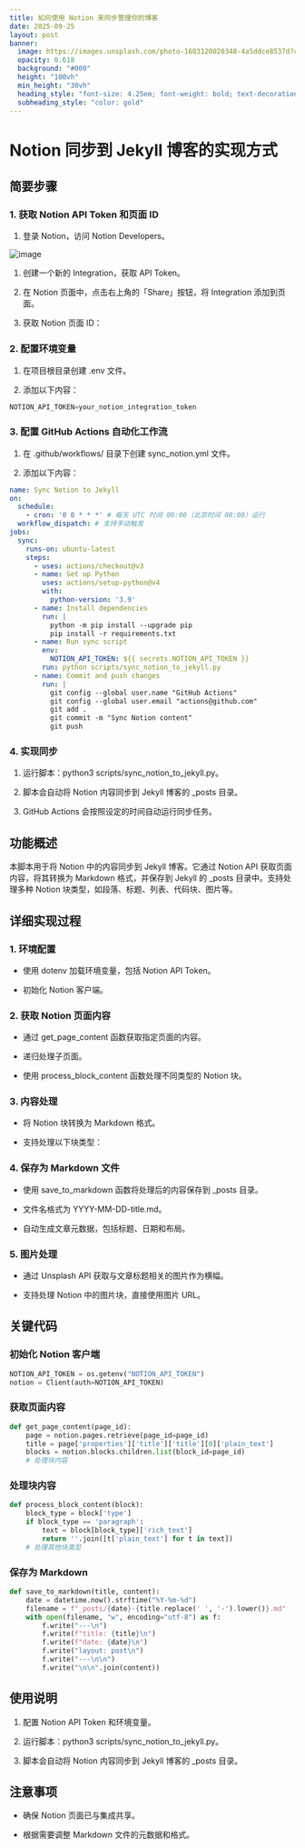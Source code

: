 ```yaml
---
title: 如何使用 Notion 来同步管理你的博客
date: 2025-09-25
layout: post
banner:
  image: https://images.unsplash.com/photo-1603120020348-4a5ddce8537d?crop=entropy&cs=tinysrgb&fit=max&fm=jpg&ixid=M3w2OTIwMzJ8MHwxfHJhbmRvbXx8fHx8fHx8fDE3NTg3ODE5MTJ8&ixlib=rb-4.1.0&q=80&w=1080
  opacity: 0.618
  background: "#000"
  height: "100vh"
  min_height: "38vh"
  heading_style: "font-size: 4.25em; font-weight: bold; text-decoration: underline"
  subheading_style: "color: gold"
---
```


# Notion 同步到 Jekyll 博客的实现方式

## 简要步骤

### 1. 获取 Notion API Token 和页面 ID

1. 登录 Notion，访问 Notion Developers。

![image](https://prod-files-secure.s3.us-west-2.amazonaws.com/a7a0cc5a-89b9-4cda-8686-1fba0ca52f40/d19c1afe-dea5-4312-9333-786b0ba83054/image.png?X-Amz-Algorithm=AWS4-HMAC-SHA256&X-Amz-Content-Sha256=UNSIGNED-PAYLOAD&X-Amz-Credential=ASIAZI2LB466QSITZCZW%2F20250925%2Fus-west-2%2Fs3%2Faws4_request&X-Amz-Date=20250925T063151Z&X-Amz-Expires=3600&X-Amz-Security-Token=IQoJb3JpZ2luX2VjEOT%2F%2F%2F%2F%2F%2F%2F%2F%2F%2FwEaCXVzLXdlc3QtMiJHMEUCIFgbobLJ2K%2F1LyI8AqizA0kA1IV1lKeYqmJMYzczXkBCAiEAgmvKSRLdnpYR03wb1hs%2BND8Wm0mZkcSbKbas%2Fjmp65gq%2FwMIbRAAGgw2Mzc0MjMxODM4MDUiDBX648tmBO4j6uiVSircAxPO6KyetCf5jFGB7oSZS3S1P8vpVUJ1eUanIersc%2FnBshXtaXOSwEF%2Fj7cntdtXCjrnYGnNem9k0vhqWoc8UoyL8hrRgL%2F6cpCTVem1Wbk9K3ouoewtrLgcM6oQIoYAWsDd5%2FqvTHcfIxFcZmhMIuu6qnZGWM4bWK3hs66h6lVz1wAd1FR18CZbV3D7phH%2FhLKpllEpLrvHzGJ71PQXVWNqByv401%2F0aOdX2g%2Bq2d3LvtJzcBPeNr51HvtnHXaWRS6a%2BHFjdnfPMcwF%2F9yYgOu8xuId3Hn3KVwd0CZIA2aPSvOrMEE3UVC9ruvBTWRzCZPUqwhZW8uxT9dY6KTEYTrHYA%2Bp3RH3kjYypRdEhi0nMeCcY3kqcVhBGSIBNqfB9zM%2Fnymj3QYnpcVTKd5xRhnktEJHu2MrgfnmGA5g%2BWADjmFoD2D32IldSBndgFV2njYDJkEaz7uRK0%2B9Pq9wZc90E9ZPDrWAxycPnQKIyHSlVZNIL6l5YoREe8s%2B0mjPsmi4cWVxO5DK1oOcCM7e1%2BJwBtu1orQ0zIlgHTMe5E5n7YFtsbkMveVyP1wC1KIVbDXVptvfndw23mB1UFjaOAAnvb9stV6jwkpE71rdhAgt0nlmGFMjS92nbFQ%2FMNb00sYGOqUBof2FCxW0lPrWdZ%2Fs2LLOuihTimrEfUylisx9WlJsIoZ9fKvnHggAo88e%2BhJPopCoseaX6IDwoemnQGtapp3NUBo%2B%2FFfuhBuKUz%2FsPhOMPvjEdIv1k13agUClc%2BSzIRQes4dX8OZnQ82il%2F8gxEDX9v%2F2%2F10F9z19QIzba9MeUYyDvirOl3l0mBbbwHvD1CNboM2vcnLF%2FeNZbSdXMOTxzfRwMuR5&X-Amz-Signature=c9451c270d57ff2772c5b1d09fbf0b2f4d98ca1ccc3abf6f0514acf3aee6a874&X-Amz-SignedHeaders=host&x-amz-checksum-mode=ENABLED&x-id=GetObject)

1. 创建一个新的 Integration，获取 API Token。

1. 在 Notion 页面中，点击右上角的「Share」按钮，将 Integration 添加到页面。

1. 获取 Notion 页面 ID：


### 2. 配置环境变量

1. 在项目根目录创建 .env 文件。

1. 添加以下内容：

```javascript
NOTION_API_TOKEN=your_notion_integration_token
```

### 3. 配置 GitHub Actions 自动化工作流

1. 在 .github/workflows/ 目录下创建 sync_notion.yml 文件。

1. 添加以下内容：

```yaml
name: Sync Notion to Jekyll
on:
  schedule:
    - cron: '0 0 * * *' # 每天 UTC 时间 00:00（北京时间 08:00）运行
  workflow_dispatch: # 支持手动触发
jobs:
  sync:
    runs-on: ubuntu-latest
    steps:
      - uses: actions/checkout@v3
      - name: Set up Python
        uses: actions/setup-python@v4
        with:
          python-version: '3.9'
      - name: Install dependencies
        run: |
          python -m pip install --upgrade pip
          pip install -r requirements.txt
      - name: Run sync script
        env:
          NOTION_API_TOKEN: ${{ secrets.NOTION_API_TOKEN }}
        run: python scripts/sync_notion_to_jekyll.py
      - name: Commit and push changes
        run: |
          git config --global user.name "GitHub Actions"
          git config --global user.email "actions@github.com"
          git add .
          git commit -m "Sync Notion content"
          git push
```

### 4. 实现同步

1. 运行脚本：python3 scripts/sync_notion_to_jekyll.py。

1. 脚本会自动将 Notion 内容同步到 Jekyll 博客的 _posts 目录。

1. GitHub Actions 会按照设定的时间自动运行同步任务。

## 功能概述

本脚本用于将 Notion 中的内容同步到 Jekyll 博客。它通过 Notion API 获取页面内容，将其转换为 Markdown 格式，并保存到 Jekyll 的 _posts 目录中。支持处理多种 Notion 块类型，如段落、标题、列表、代码块、图片等。

## 详细实现过程

### 1. 环境配置

- 使用 dotenv 加载环境变量，包括 Notion API Token。

- 初始化 Notion 客户端。

### 2. 获取 Notion 页面内容

- 通过 get_page_content 函数获取指定页面的内容。

- 递归处理子页面。

- 使用 process_block_content 函数处理不同类型的 Notion 块。

### 3. 内容处理

- 将 Notion 块转换为 Markdown 格式。

- 支持处理以下块类型：


### 4. 保存为 Markdown 文件

- 使用 save_to_markdown 函数将处理后的内容保存到 _posts 目录。

- 文件名格式为 YYYY-MM-DD-title.md。

- 自动生成文章元数据，包括标题、日期和布局。

### 5. 图片处理

- 通过 Unsplash API 获取与文章标题相关的图片作为横幅。

- 支持处理 Notion 中的图片块，直接使用图片 URL。

## 关键代码

### 初始化 Notion 客户端

```python
NOTION_API_TOKEN = os.getenv("NOTION_API_TOKEN")
notion = Client(auth=NOTION_API_TOKEN)
```

### 获取页面内容

```python
def get_page_content(page_id):
    page = notion.pages.retrieve(page_id=page_id)
    title = page['properties']['title']['title'][0]['plain_text']
    blocks = notion.blocks.children.list(block_id=page_id)
    # 处理块内容
```

### 处理块内容

```python
def process_block_content(block):
    block_type = block['type']
    if block_type == 'paragraph':
        text = block[block_type]['rich_text']
        return ''.join([t['plain_text'] for t in text])
    # 处理其他块类型
```

### 保存为 Markdown

```python
def save_to_markdown(title, content):
    date = datetime.now().strftime("%Y-%m-%d")
    filename = f"_posts/{date}-{title.replace(' ', '-').lower()}.md"
    with open(filename, "w", encoding="utf-8") as f:
        f.write("---\n")
        f.write(f"title: {title}\n")
        f.write(f"date: {date}\n")
        f.write("layout: post\n")
        f.write("---\n\n")
        f.write("\n\n".join(content))
```

## 使用说明

1. 配置 Notion API Token 和环境变量。

1. 运行脚本：python3 scripts/sync_notion_to_jekyll.py。

1. 脚本会自动将 Notion 内容同步到 Jekyll 博客的 _posts 目录。

## 注意事项

- 确保 Notion 页面已与集成共享。

- 根据需要调整 Markdown 文件的元数据和格式。